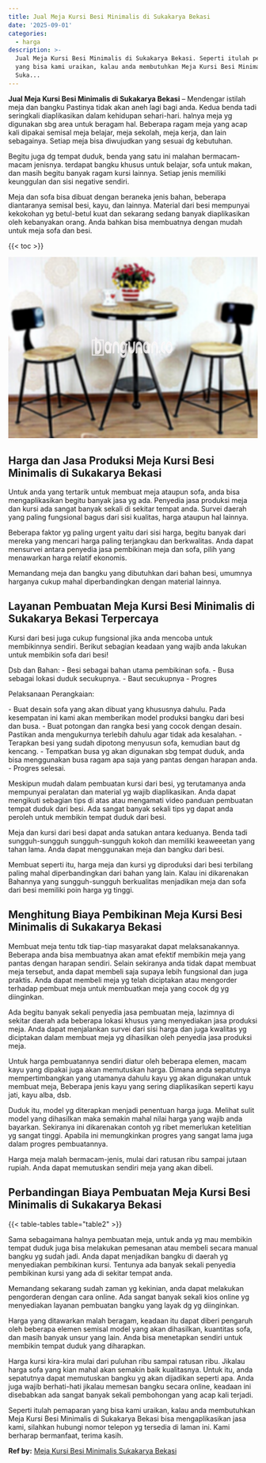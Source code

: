 ```yaml
---
title: Jual Meja Kursi Besi Minimalis di Sukakarya Bekasi
date: '2025-09-01'
categories:
  - harga
description: >-
  Jual Meja Kursi Besi Minimalis di Sukakarya Bekasi. Seperti itulah pemaparan
  yang bisa kami uraikan, kalau anda membutuhkan Meja Kursi Besi Minimalis di
  Suka...
---
```


**Jual Meja Kursi Besi Minimalis di Sukakarya Bekasi** – Mendengar istilah meja dan bangku Pastinya tidak akan aneh lagi bagi anda. Kedua benda tadi seringkali diaplikasikan dalam kehidupan sehari-hari. halnya meja yg digunakan sbg area untuk beragam hal. Beberapa ragam meja yang acap kali dipakai semisal meja belajar, meja sekolah, meja kerja, dan lain sebagainya. Setiap meja bisa diwujudkan yang sesuai dg kebutuhan.

Begitu juga dg tempat duduk, benda yang satu ini malahan bermacam-macam jenisnya. terdapat bangku khusus untuk belajar, sofa untuk makan, dan masih begitu banyak ragam kursi lainnya. Setiap jenis memiliki keunggulan dan sisi negative sendiri.

Meja dan sofa bisa dibuat dengan beraneka jenis bahan, beberapa diantaranya semisal besi, kayu, dan lainnya. Material dari besi mempunyai kekokohan yg betul-betul kuat dan sekarang sedang banyak diaplikasikan oleh kebanyakan orang. Anda bahkan bisa membuatnya dengan mudah untuk meja sofa dan besi.

{{< toc >}}

![Jual Meja Kursi Besi Minimalis di Sukakarya Bekasi](/images/jual-meja-besi-murah05.png)

## Harga dan Jasa Produksi Meja Kursi Besi Minimalis di Sukakarya Bekasi

Untuk anda yang tertarik untuk membuat meja ataupun sofa, anda bisa mengaplikasikan begitu banyak jasa yg ada. Penyedia jasa produksi meja dan kursi ada sangat banyak sekali di sekitar tempat anda. Survei daerah yang paling fungsional bagus dari sisi kualitas, harga ataupun hal lainnya.

Beberapa faktor yg paling urgent yaitu dari sisi harga, begitu banyak dari mereka yang mencari harga paling terjangkau dan berkwalitas. Anda dapat mensurvei antara penyedia jasa pembikinan meja dan sofa, pilih yang menawarkan harga relatif ekonomis.

Memandang meja dan bangku yang dibutuhkan dari bahan besi, umumnya harganya cukup mahal diperbandingkan dengan material lainnya.

## Layanan Pembuatan Meja Kursi Besi Minimalis di Sukakarya Bekasi Terpercaya

Kursi dari besi juga cukup fungsional jika anda mencoba untuk membikinnya sendiri. Berikut sebagian keadaan yang wajib anda lakukan untuk membikin sofa dari besi!

Dsb dan Bahan: - Besi sebagai bahan utama pembikinan sofa. - Busa sebagai lokasi duduk secukupnya. - Baut secukupnya - Progres

Pelaksanaan Perangkaian:

\- Buat desain sofa yang akan dibuat yang khususnya dahulu. Pada kesempatan ini kami akan memberikan model produksi bangku dari besi dan busa. - Buat potongan dan rangka besi yang cocok dengan desain. Pastikan anda mengukurnya terlebih dahulu agar tidak ada kesalahan. - Terapkan besi yang sudah dipotong menyusun sofa, kemudian baut dg kencang. - Tempatkan busa yg akan digunakan sbg tempat duduk, anda bisa menggunakan busa ragam apa saja yang pantas dengan harapan anda. - Progres selesai.

Meskipun mudah dalam pembuatan kursi dari besi, yg terutamanya anda mempunyai peralatan dan material yg wajib diaplikasikan. Anda dapat mengikuti sebagian tips di atas atau mengamati video panduan pembuatan tempat duduk dari besi. Ada sangat banyak sekali tips yg dapat anda peroleh untuk membikin tempat duduk dari besi.

Meja dan kursi dari besi dapat anda satukan antara keduanya. Benda tadi sungguh-sungguh sungguh-sungguh kokoh dan memiliki keaweeetan yang tahan lama. Anda dapat menggunakan meja dan bangku dari besi.

Membuat seperti itu, harga meja dan kursi yg diproduksi dari besi terbilang paling mahal diperbandingkan dari bahan yang lain. Kalau ini dikarenakan Bahannya yang sungguh-sungguh berkualitas menjadikan meja dan sofa dari besi memiliki poin harga yg tinggi.

## Menghitung Biaya Pembikinan Meja Kursi Besi Minimalis di Sukakarya Bekasi

Membuat meja tentu tdk tiap-tiap masyarakat dapat melaksanakannya. Beberapa anda bisa membuatnya akan amat efektif membikin meja yang pantas dengan harapan sendiri. Selain sekiranya anda tidak dapat membuat meja tersebut, anda dapat membeli saja supaya lebih fungsional dan juga praktis. Anda dapat membeli meja yg telah diciptakan atau mengorder terhadap pembuat meja untuk membuatkan meja yang cocok dg yg diinginkan.

Ada begitu banyak sekali penyedia jasa pembuatan meja, lazimnya di sekitar daerah ada beberapa lokasi khusus yang menyediakan jasa produksi meja. Anda dapat menjalankan survei dari sisi harga dan juga kwalitas yg diciptakan dalam membuat meja yg dihasilkan oleh penyedia jasa produksi meja.

Untuk harga pembuatannya sendiri diatur oleh beberapa elemen, macam kayu yang dipakai juga akan memutuskan harga. Dimana anda sepatutnya mempertimbangkan yang utamanya dahulu kayu yg akan digunakan untuk membuat meja, Beberapa jenis kayu yang sering diaplikasikan seperti kayu jati, kayu alba, dsb.

Duduk itu, model yg diterapkan menjadi penentuan harga juga. Melihat sulit model yang dihasilkan maka semakin mahal nilai harga yang wajib anda bayarkan. Sekiranya ini dikarenakan contoh yg ribet memerlukan ketelitian yg sangat tinggi. Apabila ini memungkinkan progres yang sangat lama juga dalam progres pembuatannya.

Harga meja malah bermacam-jenis, mulai dari ratusan ribu sampai jutaan rupiah. Anda dapat memutuskan sendiri meja yang akan dibeli.

## Perbandingan Biaya Pembuatan Meja Kursi Besi Minimalis di Sukakarya Bekasi

{{< table-tables table="table2" >}}

Sama sebagaimana halnya pembuatan meja, untuk anda yg mau membikin tempat duduk juga bisa melakukan pemesanan atau membeli secara manual bangku yg sudah jadi. Anda dapat menjadikan bangku di daerah yg menyediakan pembikinan kursi. Tentunya ada banyak sekali penyedia pembikinan kursi yang ada di sekitar tempat anda.

Memandang sekarang sudah zaman yg kekinian, anda dapat melakukan pengorderan dengan cara online. Ada sangat banyak sekali kios online yg menyediakan layanan pembuatan bangku yang layak dg yg diinginkan.

Harga yang ditawarkan malah beragam, keadaan itu dapat diberi pengaruh oleh beberapa elemen semisal model yang akan dihasilkan, kuantitas sofa, dan masih banyak unsur yang lain. Anda bisa menetapkan sendiri untuk membikin tempat duduk yang diharapkan.

Harga kursi kira-kira mulai dari puluhan ribu sampai ratusan ribu. Jikalau harga sofa yang kian mahal akan semakin baik kualitasnya. Untuk itu, anda sepatutnya dapat memutuskan bangku yg akan dijadikan seperti apa. Anda juga wajib berhati-hati jikalau memesan bangku secara online, keadaan ini disebabkan ada sangat banyak sekali pembohongan yang acap kali terjadi.

Seperti itulah pemaparan yang bisa kami uraikan, kalau anda membutuhkan Meja Kursi Besi Minimalis di Sukakarya Bekasi bisa mengaplikasikan jasa kami, silahkan hubungi nomor telepon yg tersedia di laman ini. Kami berharap bermanfaat, terima kasih.

**Ref by:** [Meja Kursi Besi Minimalis Sukakarya Bekasi](https://id.wikipedia.org/wiki/Meja)
